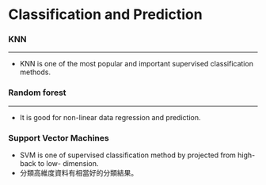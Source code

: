 # Classification and Prediction

<script type="text/javascript" src="../js/general.js"></script>

### KNN
---

* KNN is one of the most popular and important supervised classification methods.

### Random forest
---

* It is good for non-linear data regression and prediction.

### Support Vector Machines

* SVM is one of supervised classification method by projected from high- back to low- dimension.
* 分類高維度資料有相當好的分類結果。